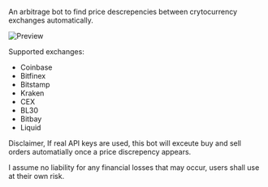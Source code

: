 An arbitrage bot to find price descrepencies between crytocurrency exchanges automatically. 

![Preview](https://user-images.githubusercontent.com/66185698/147394831-6377de38-55b3-4ec9-88d2-399f65a8ddc4.png)

Supported exchanges:

- Coinbase
- Bitfinex
- Bitstamp
- Kraken
- CEX
- BL30
- Bitbay
- Liquid


Disclaimer, If real API keys are used, this bot will exceute buy and sell orders automatially once a price discrepency appears. 

I assume no liability for any financial losses that may occur, users shall use at their own risk.


